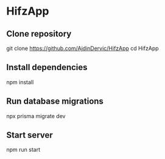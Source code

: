 # HifzApp
## Clone repository
git clone https://github.com/AjdinDervic/HifzApp 
cd HifzApp
## Install dependencies
npm install
## Run database migrations
npx prisma migrate dev
## Start server
npm run start
